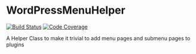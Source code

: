 # WordPressMenuHelper

[![Build Status](https://travis-ci.org/Lewiscowles1986/WordPressMenuHelper.svg)](https://travis-ci.org/Lewiscowles1986/WordPressMenuHelper)
[![Code Coverage](https://coveralls.io/repos/Lewiscowles1986/WordPressMenuHelper/badge.svg)](https://coveralls.io/r/Lewiscowles1986/WordPressMenuHelper)

A Helper Class to make it trivial to add menu pages and submenu pages to plugins
